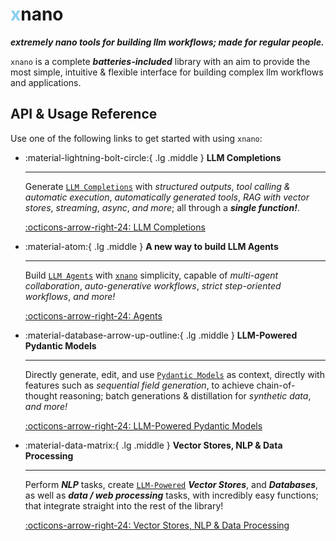 # <span style="color: #89CFF0;">__x__</span>nano

___extremely nano tools for building llm workflows; made for regular people.___

`xnano` is a complete <span style="color: var(--md-code-hl-variable-color);">___batteries-included___</span> library with an aim to provide the most simple, intuitive & flexible interface for building complex llm workflows and applications.


## API & Usage Reference


Use one of the following links to get started with using `xnano`:

<div class="grid cards" markdown>

-   :material-lightning-bolt-circle:{ .lg .middle } __LLM Completions__

    ---

    Generate [`LLM Completions`](#) with <span style="color: var(--md-code-hl-variable-color);">_structured outputs_</span>, <span style="color: var(--md-code-hl-variable-color);">_tool calling & automatic execution_</span>, <span style="color: var(--md-code-hl-variable-color);">_automatically generated tools_</span>, <span style="color: var(--md-code-hl-variable-color);">_RAG with vector stores_</span>, <span style="color: var(--md-code-hl-variable-color);">_streaming_</span>, <span style="color: var(--md-code-hl-variable-color);">_async_</span>, _and more_; all through a ___single function!___.

    [:octicons-arrow-right-24: LLM Completions](#)

-   :material-atom:{ .lg .middle } __A new way to build LLM Agents__

    ---

    Build [`LLM Agents`](#) with [`xnano`](#) simplicity, capable of _multi-agent collaboration_, _auto-generative workflows_, _strict step-oriented workflows_, _and more!_

    [:octicons-arrow-right-24: Agents](#)

-   :material-database-arrow-up-outline:{ .lg .middle } __LLM-Powered Pydantic  Models__

    ---

    Directly generate, edit, and use [`Pydantic Models`](#) as context, directly with features such as <span style="color: var(--md-code-hl-variable-color);">_sequential field generation_</span>, to achieve chain-of-thought reasoning; batch generations & distillation for <span style="color: var(--md-code-hl-variable-color);">_synthetic data_</span>, _and more!_

    [:octicons-arrow-right-24: LLM-Powered Pydantic Models](#)

-   :material-data-matrix:{ .lg .middle } __Vector Stores, NLP & Data Processing__

    ---

    Perform ___NLP___ tasks, create [`LLM-Powered`](#) ___Vector Stores___, and ___Databases___, as well as ___data / web processing___ tasks, with incredibly easy functions; that integrate straight into the rest of the library!

    [:octicons-arrow-right-24: Vector Stores, NLP & Data Processing](#)

</div>


